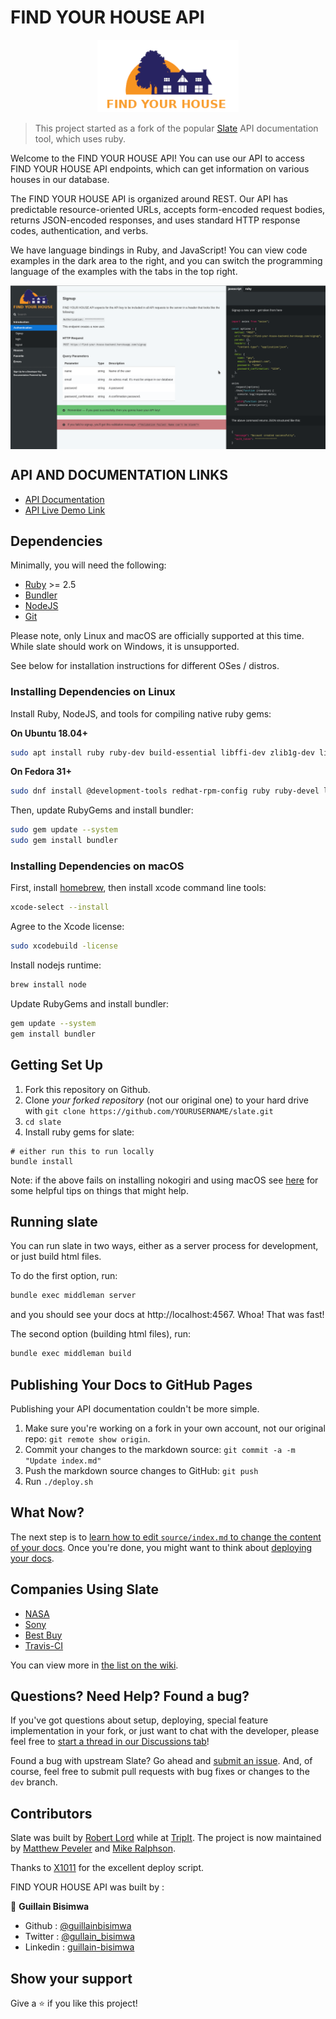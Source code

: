 # FIND YOUR HOUSE API

<p align="center">
  <img src="./source/images/logo.png" alt="API Documentation" width="226">
  <br>
</p>

> This project started as a fork of the popular [Slate](https://github.com/tripit/slate) API documentation tool, which uses ruby.

Welcome to the FIND YOUR HOUSE API! You can use our API to access FIND YOUR HOUSE API endpoints, which can get information on various houses in our database.

The FIND YOUR HOUSE API is organized around REST. Our API has predictable resource-oriented URLs, accepts form-encoded request bodies, returns JSON-encoded responses, and uses standard HTTP response codes, authentication, and verbs.

We have language bindings in Ruby, and JavaScript! You can view code examples in the dark area to the right, and you can switch the programming language of the examples with the tabs in the top right.

<img src="./source/images/Screenshot.png" alt="Screenshot" style="margin: auto; display: block">

## API AND DOCUMENTATION LINKS

- [API Documentation](http://gbisimwa.me/Find-house-api-doc/)
- [API Live Demo Link](https://find-your-house-backend.herokuapp.com/)

## Dependencies

Minimally, you will need the following:

- [Ruby](https://www.ruby-lang.org/en/) >= 2.5
- [Bundler](https://bundler.io/)
- [NodeJS](https://nodejs.org/en/)
- [Git](https://git-scm.com/)

Please note, only Linux and macOS are officially supported at this time. While slate should work on Windows, it is unsupported.

See below for installation instructions for different OSes / distros.

### Installing Dependencies on Linux

Install Ruby, NodeJS, and tools for compiling native ruby gems:

**On Ubuntu 18.04+**

```bash
sudo apt install ruby ruby-dev build-essential libffi-dev zlib1g-dev liblzma-dev nodejs patch
```

**On Fedora 31+**

```bash
sudo dnf install @development-tools redhat-rpm-config ruby ruby-devel libffi-devel zlib-devel xz-devel patch nodejs
```

Then, update RubyGems and install bundler:

```bash
sudo gem update --system
sudo gem install bundler
```

### Installing Dependencies on macOS

First, install [homebrew](https://brew.sh/), then install xcode command line tools:

```bash
xcode-select --install
```

Agree to the Xcode license:

```bash
sudo xcodebuild -license
```

Install nodejs runtime:

```bash
brew install node
```

Update RubyGems and install bundler:

```bash
gem update --system
gem install bundler
```

## Getting Set Up

1. Fork this repository on Github.
2. Clone _your forked repository_ (not our original one) to your hard drive with `git clone https://github.com/YOURUSERNAME/slate.git`
3. `cd slate`
4. Install ruby gems for slate:

```shell
# either run this to run locally
bundle install
```

Note: if the above fails on installing nokogiri and using macOS see
[here](https://github.com/sparklemotion/nokogiri.org/blob/master/docs/tutorials/installing_nokogiri.md#macos)
for some helpful tips on things that might help.

## Running slate

You can run slate in two ways, either as a server process for development, or just build html files.

To do the first option, run:

```bash
bundle exec middleman server
```

and you should see your docs at http://localhost:4567. Whoa! That was fast!

The second option (building html files), run:

```bash
bundle exec middleman build
```

## Publishing Your Docs to GitHub Pages

Publishing your API documentation couldn't be more simple.

1. Make sure you're working on a fork in your own account, not our original repo: `git remote show origin`.
2. Commit your changes to the markdown source: `git commit -a -m "Update index.md"`
3. Push the markdown source changes to GitHub: `git push`
4. Run `./deploy.sh`

## What Now?

The next step is to [learn how to edit `source/index.md` to change the content of your docs](Markdown-Syntax). Once you're done, you might want to think about [deploying your docs](https://github.com/slatedocs/slate/wiki/Deploying-Slate).

## Companies Using Slate

- [NASA](https://api.nasa.gov)
- [Sony](http://developers.cimediacloud.com)
- [Best Buy](https://bestbuyapis.github.io/api-documentation/)
- [Travis-CI](https://docs.travis-ci.com/api/)

You can view more in [the list on the wiki](https://github.com/slatedocs/slate/wiki/Slate-in-the-Wild).

## Questions? Need Help? Found a bug?

If you've got questions about setup, deploying, special feature implementation in your fork, or just want to chat with the developer, please feel free to [start a thread in our Discussions tab](https://github.com/slatedocs/slate/discussions)!

Found a bug with upstream Slate? Go ahead and [submit an issue](https://github.com/slatedocs/slate/issues). And, of course, feel free to submit pull requests with bug fixes or changes to the `dev` branch.

## Contributors

Slate was built by [Robert Lord](https://lord.io) while at [TripIt](https://www.tripit.com/). The project is now maintained by [Matthew Peveler](https://github.com/MasterOdin) and [Mike Ralphson](https://github.com/MikeRalphson).

Thanks to [X1011](https://github.com/X1011/git-directory-deploy) for the excellent deploy script.

FIND YOUR HOUSE API was built by :

👤 **Guillain Bisimwa**

- Github : [@guillainbisimwa](https://github.com/guillainbisimwa)
- Twitter : [@gullain_bisimwa](https://twitter.com/gullain_bisimwa)
- Linkedin : [guillain-bisimwa](https://www.linkedin.com/in/guillain-bisimwa-8a8b7a7b/)

## Show your support

Give a ⭐️ if you like this project!
